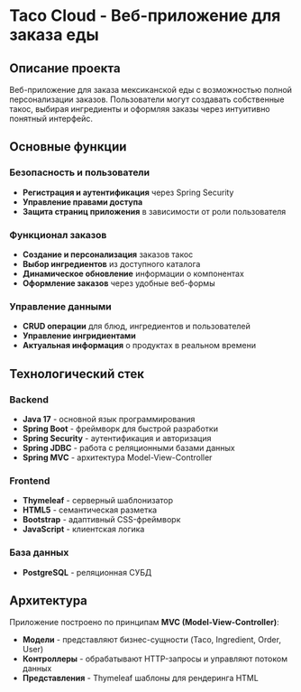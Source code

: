 # Taco Cloud - Веб-приложение для заказа еды

## Описание проекта

Веб-приложение для заказа мексиканской еды с возможностью полной персонализации заказов. Пользователи могут создавать собственные такос, выбирая ингредиенты и оформляя заказы через интуитивно понятный интерфейс.

## Основные функции

### Безопасность и пользователи
- **Регистрация и аутентификация** через Spring Security
- **Управление правами доступа**
- **Защита страниц приложения** в зависимости от роли пользователя

### Функционал заказов
- **Создание и персонализация** заказов такос
- **Выбор ингредиентов** из доступного каталога
- **Динамическое обновление** информации о компонентах
- **Оформление заказов** через удобные веб-формы

### Управление данными
- **CRUD операции** для блюд, ингредиентов и пользователей
- **Управление ингридиентами**
- **Актуальная информация** о продуктах в реальном времени

## Технологический стек

### Backend
- **Java 17** - основной язык программирования
- **Spring Boot** - фреймворк для быстрой разработки
- **Spring Security** - аутентификация и авторизация
- **Spring JDBC** - работа с реляционными базами данных
- **Spring MVC** - архитектура Model-View-Controller

### Frontend
- **Thymeleaf** - серверный шаблонизатор
- **HTML5** - семантическая разметка
- **Bootstrap** - адаптивный CSS-фреймворк
- **JavaScript** - клиентская логика

### База данных
- **PostgreSQL** - реляционная СУБД

## Архитектура

Приложение построено по принципам **MVC (Model-View-Controller)**:
- **Модели** - представляют бизнес-сущности (Taco, Ingredient, Order, User)
- **Контроллеры** - обрабатывают HTTP-запросы и управляют потоком данных
- **Представления** - Thymeleaf шаблоны для рендеринга HTML
